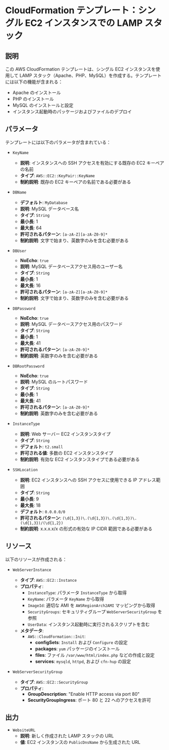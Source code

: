 # CloudFormation テンプレート：シングル EC2 インスタンスでの LAMP スタック

## 説明
この AWS CloudFormation テンプレートは、シングル EC2 インスタンスを使用して LAMP スタック（Apache、PHP、MySQL）を作成する。テンプレートには以下の機能が含まれる：
- Apache のインストール
- PHP のインストール
- MySQL のインストールと設定
- インスタンス起動時のパッケージおよびファイルのデプロイ

## パラメータ
テンプレートには以下のパラメータが含まれている：

- `KeyName`
  - **説明**: インスタンスへの SSH アクセスを有効にする既存の EC2 キーペアの名前
  - **タイプ**: `AWS::EC2::KeyPair::KeyName`
  - **制約説明**: 既存の EC2 キーペアの名前である必要がある

- `DBName`
  - **デフォルト**: `MyDatabase`
  - **説明**: MySQL データベース名
  - **タイプ**: `String`
  - **最小長**: 1
  - **最大長**: 64
  - **許可されるパターン**: `[a-zA-Z][a-zA-Z0-9]*`
  - **制約説明**: 文字で始まり、英数字のみを含む必要がある

- `DBUser`
  - **NoEcho**: `true`
  - **説明**: MySQL データベースアクセス用のユーザー名
  - **タイプ**: `String`
  - **最小長**: 1
  - **最大長**: 16
  - **許可されるパターン**: `[a-zA-Z][a-zA-Z0-9]*`
  - **制約説明**: 文字で始まり、英数字のみを含む必要がある

- `DBPassword`
  - **NoEcho**: `true`
  - **説明**: MySQL データベースアクセス用のパスワード
  - **タイプ**: `String`
  - **最小長**: 1
  - **最大長**: 41
  - **許可されるパターン**: `[a-zA-Z0-9]*`
  - **制約説明**: 英数字のみを含む必要がある

- `DBRootPassword`
  - **NoEcho**: `true`
  - **説明**: MySQL のルートパスワード
  - **タイプ**: `String`
  - **最小長**: 1
  - **最大長**: 41
  - **許可されるパターン**: `[a-zA-Z0-9]*`
  - **制約説明**: 英数字のみを含む必要がある

- `InstanceType`
  - **説明**: Web サーバー EC2 インスタンスタイプ
  - **タイプ**: `String`
  - **デフォルト**: `t2.small`
  - **許可される値**: 多数の EC2 インスタンスタイプ
  - **制約説明**: 有効な EC2 インスタンスタイプである必要がある

- `SSHLocation`
  - **説明**: EC2 インスタンスへの SSH アクセスに使用できる IP アドレス範囲
  - **タイプ**: `String`
  - **最小長**: 9
  - **最大長**: 18
  - **デフォルト**: `0.0.0.0/0`
  - **許可されるパターン**: `(\d{1,3})\.(\d{1,3})\.(\d{1,3})\.(\d{1,3})/(\d{1,2})`
  - **制約説明**: x.x.x.x/x の形式の有効な IP CIDR 範囲である必要がある

## リソース
以下のリソースが作成される：

- `WebServerInstance`
  - **タイプ**: `AWS::EC2::Instance`
  - **プロパティ**:
    - `InstanceType`: パラメータ `InstanceType` から取得
    - `KeyName`: パラメータ `KeyName` から取得
    - `ImageId`: 適切な AMI を `AWSRegionArch2AMI` マッピングから取得
    - `SecurityGroups`: セキュリティグループ `WebServerSecurityGroup` を参照
    - `UserData`: インスタンス起動時に実行されるスクリプトを含む
  - **メタデータ**:
    - `AWS::CloudFormation::Init`:
      - **configSets**: `Install` および `Configure` の設定
      - **packages**: `yum` パッケージのインストール
      - **files**: ファイル `/var/www/html/index.php` などの作成と設定
      - **services**: `mysqld`, `httpd`, および `cfn-hup` の設定

- `WebServerSecurityGroup`
  - **タイプ**: `AWS::EC2::SecurityGroup`
  - **プロパティ**:
    - **GroupDescription**: "Enable HTTP access via port 80"
    - **SecurityGroupIngress**: ポート 80 と 22 へのアクセスを許可

## 出力
- `WebsiteURL`
  - **説明**: 新しく作成された LAMP スタックの URL
  - **値**: EC2 インスタンスの `PublicDnsName` から生成された URL

